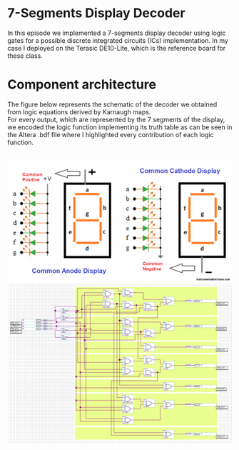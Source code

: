 
# 7-Segments Display Decoder

In this episode we implemented a 7-segments display decoder using logic gates for a possible discrete integrated circuits (ICs) implementation. In my case I deployed on the Terasic DE10-Lite, which is the reference board for these class.


# Component architecture
The figure below represents the schematic of the decoder we obtained from logic equations derived by Karnaugh maps. <br />
For every output, which are represented by the 7 segments of the display, we encoded the logic function implementing its truth table as can be seen in the Altera .bdf file where I highlighted every contribution of each logic function. <br />  <br />

<p align="center">
  <img src="img/display.png" width="600" title="Display common cathode">
  <img src="img/seven_seg_altera.png" width="800" title="Component architecture">
</p>
